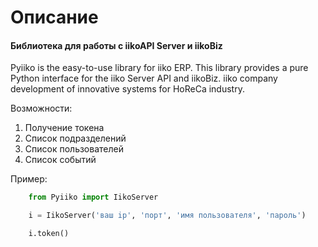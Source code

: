 Описание
========

#### Библиотека для работы с iikoAPI Server и iikoBiz

Pyiiko is the easy-to-use library for iiko ERP. This library provides a pure Python interface for the iiko
Server API and iikoBiz. iiko company development of innovative systems for HoReCa industry.

Возможности:
1. Получение токена
2. Список подразделений
3. Список пользователей
4. Список событий


Пример:

```python
    from Pyiiko import IikoServer

    i = IikoServer('ваш ip', 'порт', 'имя пользователя', 'пароль')

    i.token()

```
